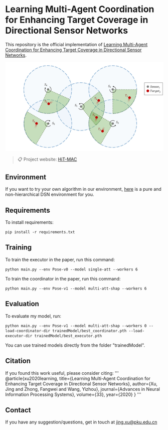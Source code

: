 # Learning Multi-Agent Coordination for Enhancing Target Coverage in Directional Sensor Networks

This repository is the official implementation of [Learning Multi-Agent Coordination for Enhancing Target Coverage in Directional Sensor Networks](https://arxiv.org/abs/2010.13110). 

![](graphicExplaining/DSN_5.Jpeg)
>📋  Project website: [HiT-MAC](https://sites.google.com/view/hit-mac)

## Environment
If you want to try your own algorithm in our environment, [here](https://github.com/XuJing1022/DSN) is a pure and non-hierarchical DSN environment for you.

## Requirements

To install requirements:

```setup
pip install -r requirements.txt
```

## Training
To train the executor in the paper, run this command:

```train
python main.py --env Pose-v0 --model single-att --workers 6
```

To train the coordinator in the paper, run this command:

```train
python main.py --env Pose-v1 --model multi-att-shap --workers 6
```

## Evaluation

To evaluate my model, run:

```eval
python main.py --env Pose-v1 --model multi-att-shap --workers 0 --load-coordinator-dir trainedModel/best_coordinator.pth --load-executor-dir trainedModel/best_executor.pth
```

You can use trained models directly from the folder "trainedModel".

## Citation
If you found this work useful, please consider citing:
'''
@article{xu2020learning,
  title={Learning Multi-Agent Coordination for Enhancing Target Coverage in Directional Sensor Networks},
  author={Xu, Jing and Zhong, Fangwei and Wang, Yizhou},
  journal={Advances in Neural Information Processing Systems},
  volume={33},
  year={2020}
}
'''

## Contact
If you have any suggestion/questions, get in touch at [jing.xu@pku.edu.cn](jing.xu@pku.edu.cn)
